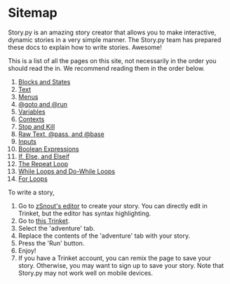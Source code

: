 # Sitemap
Story.py is an amazing story creator that allows you to make interactive, dynamic stories in a very simple manner. The Story.py team has prepared these docs to explain how to write stories. Awesome!

This is a list of all the pages on this site, not necessarily in the order you should read the in. We recommend reading them in the order below.
 1. [Blocks and States](/posts/blocks)
 2. [Text](/posts/text)
 3. [Menus](/posts/menu)
 4. [@goto and @run](/posts/goto-run)
 5. [Variables](/posts/variables)
 6. [Contexts](/posts/context)
 7. [Stop and Kill](/posts/exit)
 8. [Raw Text, @pass, and @base](/posts/raw)
 9. [Inputs](/posts/input)
 10. [Boolean Expressions](/posts/boolean)
 11. [If, Else, and Elseif](/posts/if-block)
 12. [The Repeat Loop](/posts/repeat-loop)
 13. [While Loops and Do-While Loops](/posts/while-loop)
 14. [For Loops](/posts/for-loop)

To write a story,
 1. Go to [zSnout's editor](https://zsnout.com/story.py/editor) to create your story. You can directly edit in Trinket, but the editor has syntax highlighting.
 2. Go to [this Trinket](https://zsnout.com/story.py/).
 3. Select the 'adventure' tab.
 4. Replace the contents of the 'adventure' tab with your story.
 5. Press the 'Run' button.
 6. Enjoy!
 7. If you have a Trinket account, you can remix the page to save your story. Otherwise, you may want to sign up to save your story.
Note that Story.py may not work well on mobile devices.
